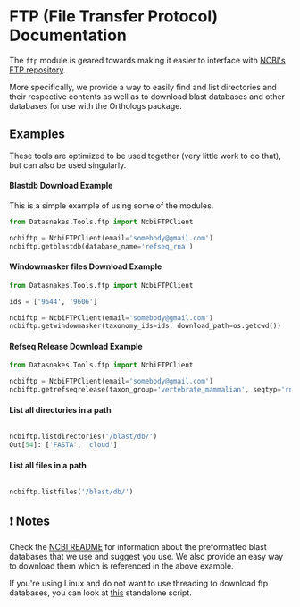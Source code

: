 FTP (File Transfer Protocol) Documentation
=============================================
The `ftp` module is geared towards making it easier to interface with [NCBI's
FTP repository](ftp://ftp.ncbi.nlm.nih.gov).

More specifically, we provide a way to easily find and list directories and their
respective contents as well as to download blast databases and other databases
for use with the Orthologs package.

Examples
-----
These tools are optimized to be used together (very little work to do that), but can also be used singularly.


#### Blastdb Download Example

This is a simple example of using some of the modules.

``` python
from Datasnakes.Tools.ftp import NcbiFTPClient

ncbiftp = NcbiFTPClient(email='somebody@gmail.com')
ncbiftp.getblastdb(database_name='refseq_rna')

```
#### Windowmasker files Download Example

```python
from Datasnakes.Tools.ftp import NcbiFTPClient

ids = ['9544', '9606']

ncbiftp = NcbiFTPClient(email='somebody@gmail.com')
ncbiftp.getwindowmasker(taxonomy_ids=ids, download_path=os.getcwd())
```
#### Refseq Release Download Example
```python
from Datasnakes.Tools.ftp import NcbiFTPClient

ncbiftp = NcbiFTPClient(email='somebody@gmail.com')
ncbiftp.getrefseqrelease(taxon_group='vertebrate_mammalian', seqtyp='rna', seqformat='gbff', download_path=os.getcwd())
```

#### List all directories in a path
```python

ncbiftp.listdirectories('/blast/db/')
Out[54]: ['FASTA', 'cloud']
```

#### List all files in a path
```python

ncbiftp.listfiles('/blast/db/')
```

:exclamation: Notes
-------------------
Check the [NCBI README](NCBIREADME.md) for information about the preformatted blast databases that we use
and suggest you use. We also provide an easy way to download them which is referenced in the above example.


If you're using Linux and do not want to use threading to download ftp databases,
you can look at [this]() standalone script.